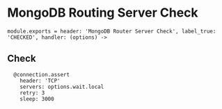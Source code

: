 
# MongoDB Routing Server Check

    module.exports = header: 'MongoDB Router Server Check', label_true: 'CHECKED', handler: (options) ->
      
## Check

      @connection.assert
        header: 'TCP'
        servers: options.wait.local
        retry: 3
        sleep: 3000
